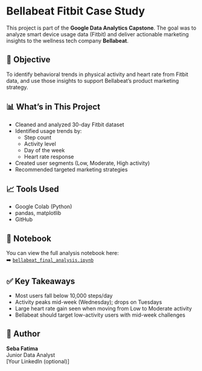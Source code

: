 # Bellabeat Fitbit Case Study

This project is part of the **Google Data Analytics Capstone**. The goal was to analyze smart device usage data (Fitbit) and deliver actionable marketing insights to the wellness tech company **Bellabeat**.

## 🧠 Objective

To identify behavioral trends in physical activity and heart rate from Fitbit data, and use those insights to support Bellabeat’s product marketing strategy.

## 📊 What’s in This Project

- Cleaned and analyzed 30-day Fitbit dataset
- Identified usage trends by:
  - Step count
  - Activity level
  - Day of the week
  - Heart rate response
- Created user segments (Low, Moderate, High activity)
- Recommended targeted marketing strategies

## 📈 Tools Used

- Google Colab (Python)
- pandas, matplotlib
- GitHub

## 📎 Notebook

You can view the full analysis notebook here:  
➡️ [`bellabeat_final_analysis.ipynb`](./bellabeat_final_analysis.ipynb)

## ✅ Key Takeaways

- Most users fall below 10,000 steps/day
- Activity peaks mid-week (Wednesday); drops on Tuesdays
- Large heart rate gain seen when moving from Low to Moderate activity
- Bellabeat should target low-activity users with mid-week challenges

## 📌 Author

**Seba Fatima**  
Junior Data Analyst  
[Your LinkedIn (optional)]  
